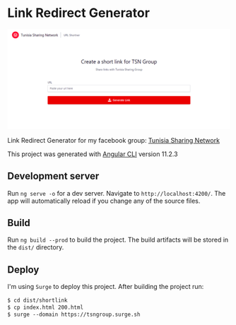 # Link Redirect Generator

![](screenshot.png)

Link Redirect Generator for my facebook group: [Tunisia Sharing Network](https://www.facebook.com/groups/TunisiaSharingNetwork)

This project was generated with [Angular CLI](https://github.com/angular/angular-cli) version 11.2.3

## Development server

Run `ng serve -o` for a dev server. Navigate to `http://localhost:4200/`. The app will automatically reload if you change any of the source files.

## Build

Run `ng build --prod` to build the project. The build artifacts will be stored in the `dist/` directory.

## Deploy

I'm using `Surge` to deploy this project. After building the project run:

```
$ cd dist/shortlink
$ cp index.html 200.html
$ surge --domain https://tsngroup.surge.sh
```

